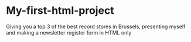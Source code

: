 # My-first-html-project
Giving you a top 3 of the best record stores in Brussels, presenting myself and making a newsletter register form in HTML only
